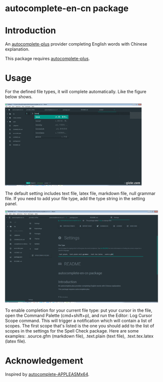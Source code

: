 # autocomplete-en-cn package

# Introduction
An [autocomplete-plus](https://github.com/atom/autocomplete-plus) provider completing English words with Chinese explanation.

This package requires [autocomplete-plus](https://github.com/atom/autocomplete-plus).

# Usage

For the defined file types, it will complete automatically. Like the figure below shows.

![A screenshot of the package using](https://github.com/wushuaibuaa/autocomplete-en-cn/blob/master/complete-en-cn-demo.gif)

 The default setting includes text file, latex file, markdown file, null grammar file. If you need to add your file type, add the type string in the setting panel.

![A screenshot of the setting page](https://github.com/wushuaibuaa/autocomplete-en-cn/blob/master/setting.png)

To enable completion for your current file type: put your cursor in the file, open the Command Palette (cmd+shift+p), and run the Editor: Log Cursor Scope command. This will trigger a notification which will contain a list of scopes. The first scope that's listed is the one you should add to the list of scopes in the settings for the Spell Check package. Here are some examples: .source.gfm (markdown file), .text.plain (text file), .text.tex.latex (latex file).

# Acknowledgement

Inspired by [autocomplete-APPLEASMx64](https://github.com/OrionNebula/autocomplete-APPLEASMx64).
